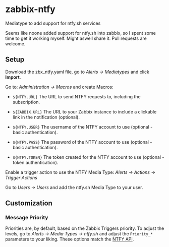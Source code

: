 # zabbix-ntfy
Mediatype to add support for ntfy.sh services

Seems like noone added support for ntfy.sh into zabbix, so I spent some time to get it working myself.
Might aswell share it. Pull requests are welcome.

## Setup
Download the zbx_ntfy.yaml file, go to *Alerts -> Mediatypes* and click **Import**.

Go to: *Administration -> Macros* and create Macros:

- `${NTFY.URL}` The URL to send NTFY requests to, including the subscription.
- `${ZABBIX.URL}` The URL to your Zabbix instance to include a clickable link in the notification (optional).

- `${NTFY.USER}` The username of the NTFY account to use (optional - basic authentication).
- `${NTFY.PASS}` The password of the NTFY account to use (optional - basic authentication).
- `${NTFY.TOKEN}` The token created for the NTFY account to use (optional - token authentication).

Enable a trigger action to use the NTFY Media Type: *Alerts -> Actions -> Trigger Actions*

Go to *Users -> Users* and add the ntfy.sh Media Type to your user.

## Customization
### Message Priority
Priorities are, by default, based on the Zabbix Triggers priority. To adjust the levels, go to *Alerts -> Media Types -> ntfy.sh* and adjust the `Priority_*` parameters to your liking. These options match the [NTFY API](https://docs.ntfy.sh/publish/#message-priority).
